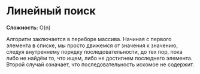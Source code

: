 # Линейный поиск

**Сложность:** O(n)

Алгоритм заключается в переборе массива. Начиная с первого элемента в списке, мы просто движемся от значения к значению, следуя внутреннему порядку последовательности, до тех пор, пока либо не найдём то, что ищем, либо не достигнем последнего элемента. Второй случай означает, что последовательность искомое не содержит.

